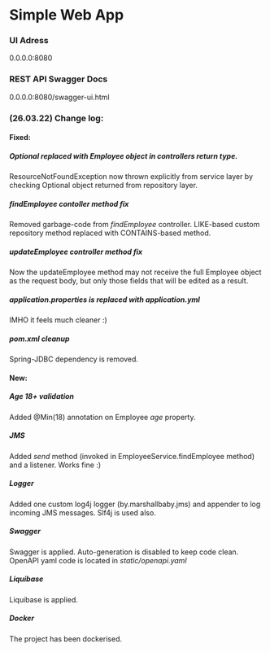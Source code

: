 # Simple Web App

### UI Adress
0.0.0.0:8080
### REST API Swagger Docs
0.0.0.0:8080/swagger-ui.html

### (26.03.22) Change log:
#### Fixed:
##### *Optional* replaced with *Employee* object in controllers return type.
ResourceNotFoundException now thrown explicitly from service layer by checking Optional object returned from repository layer.

##### *findEmployee* contoller method fix
Removed garbage-code from *findEmployee* controller. LIKE-based custom repository method replaced with CONTAINS-based method.

##### *updateEmployee* controller method fix
Now the updateEmployee method may not receive the full Employee object as the request body, but only those fields that will be edited as a result.

##### application.properties is replaced with application.yml
IMHO it feels much cleaner :)

##### pom.xml cleanup
Spring-JDBC dependency is removed.

#### New:

##### Age 18+ validation
Added @Min(18) annotation on Employee *age* property.

##### JMS
Added *send* method (invoked in EmployeeService.findEmployee method) and a listener. Works fine :)

##### Logger
Added one custom log4j logger (by.marshallbaby.jms) and appender to log incoming JMS messages. Slf4j is used also.

##### Swagger
Swagger is applied. Auto-generation is disabled to keep code clean. OpenAPI yaml code is located in *static/openapi.yaml*

##### Liquibase
Liquibase is applied.

##### Docker
The project has been dockerised.
